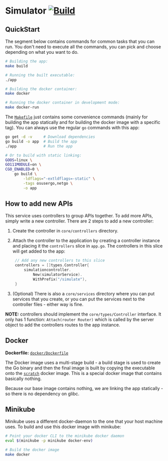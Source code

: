 # Simulator [![Build](https://github.com/flapflapio/simulator/actions/workflows/test.yml/badge.svg)](https://github.com/flapflapio/simulator/actions/workflows/test.yml)

## QuickStart

The segment below contains commands for common tasks that you can run. You don't
need to execute all the commands, you can pick and choose depending on what you
want to do.

```bash
# Building the app:
make build

# Running the built executable:
./app

# Building the docker container:
make docker

# Running the docker container in development mode:
make docker-run
```

The [`Makefile`](./Makefile) just contains some convenience commands (mainly for
building the app statically and for building the docker image with a specific
tag). You can always use the regular `go` commands with this app:

```bash
go get -d -v     # Download dependencies
go build -o app  # Build the app
./app            # Run the app

# Or to build with static linking:
GOOS=linux \
GO111MODULE=on \
CGO_ENABLED=0 \
    go build \
        -ldflags="-extldflags=-static" \
        -tags osusergo,netgo \
        -o app
```

## How to add new APIs

This service uses controllers to group APIs together. To add more APIs, simply
write a new controller. There are 2 steps to add a new controller:

1. Create the controller in `core/controllers` directory.
2. Attach the controller to the application by creating a controller instance
   and placing it the `controllers` slice in `app.go`. The controllers in this
   slice will get added to the app:

   ```go
   	// Add any new controllers to this slice
   	controllers = []types.Controller{
   		simulationcontroller.
   			New(simulatorService).
   			WithPrefix("/simulate"),
   	}
   ```

3. (Optional) There is also a `core/services` directory where you can put
   services that you create, or you can put the services next to the controller
   files - either way is fine.

**NOTE:** controllers should implement the `core/types/Controller` interface. It
only has 1 function: `Attach(router Router)` which is called by the server
object to add the controllers routes to the app instance.

## Docker

**Dockerfile:** [`docker/Dockerfile`](docker/Dockerfile)

The Docker image uses a multi-stage build - a build stage is used to create the
Go binary and then the final image is built by copying the executable onto the
[`scratch`](https://hub.docker.com/_/scratch) docker image. This is a special
docker image that contains basically nothing.

Because our base image contains nothing, we are linking the app statically - so
there is no dependency on glibc.

## Minikube

Minikube uses a different docker-daemon to the one that your host machine uses.
To build and use this docker image with minikube:

```bash
# Point your docker CLI to the minikube docker daemon
eval $(minikube -p minikube docker-env)

# Build the docker image
make docker
```
